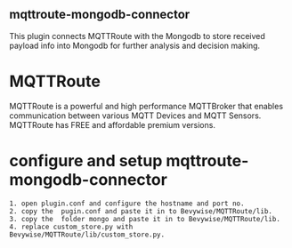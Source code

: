 ## mqttroute-mongodb-connector

This plugin connects MQTTRoute with the Mongodb to store received payload info into Mongodb for further analysis and decision making. 

# MQTTRoute 
MQTTRoute is a powerful and high performance MQTTBroker that enables communication between various MQTT Devices and MQTT Sensors. MQTTRoute has FREE and affordable premium versions. 

# configure and setup mqttroute-mongodb-connector
	1. open plugin.conf and configure the hostname and port no.
	2. copy the  pugin.conf and paste it in to Bevywise/MQTTRoute/lib.
	3. copy the  folder mongo and paste it in to Bevywise/MQTTRoute/lib.
	4. replace custom_store.py with Bevywise/MQTTRoute/lib/custom_store.py.
